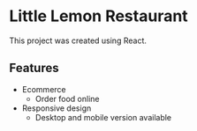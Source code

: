 # Little Lemon Restaurant

This project was created using React.

## Features

* Ecommerce
  * Order food online
* Responsive design
  * Desktop and mobile version available
